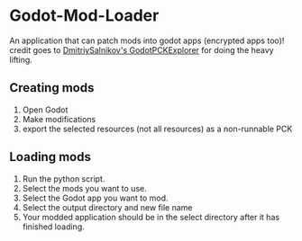 # Godot-Mod-Loader
An application that can patch mods into godot apps (encrypted apps too)!  
credit goes to [DmitriySalnikov's GodotPCKExplorer](https://github.com/DmitriySalnikov/GodotPCKExplorer) for doing the heavy lifting.

## Creating mods
1. Open Godot
2. Make modifications
3. export the selected resources (not all resources) as a non-runnable PCK

## Loading mods
1. Run the python script.
2. Select the mods you want to use.
3. Select the Godot app you want to mod.
4. Select the output directory and new file name
5. Your modded application should be in the select directory after it has finished loading.
